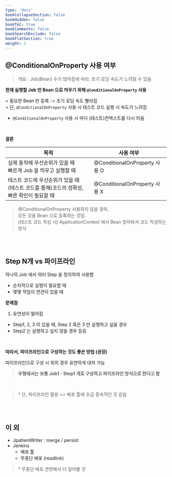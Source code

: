 ```yaml
---
type: 'docs'
bookCollapseSection: false
bookHidden: false
bookToC: true
bookComments: false
bookSearchExclude: false
bookFlatSection: true
weight: 1
---
```


## @ConditionalOnProperty 사용 여부

> 개요 : Job(Bean) 수가 많아짐에 따라, 초기 로딩 속도가 느려질 수 있음

**현재 실행할 Job 만 Bean 으로 띄우기 위해 `@ConditionalOnProperty` 사용**

= 필요한 Bean 만 등록 -> 초기 로딩 속도 빨라짐  <br>
= 단, `@ConditionalOnProperty` 사용 시 테스트 코드 실행 시 속도가 느려짐<br>
  - `@ConditionalOnProperty` 사용 시 마다 (테스트)컨텍스트를 다시 띄움

<br>

**결론**

|목적|사용 여부|
|-|-|
|실제 동작에 우선순위가 있을 때<br> 빠르게 Job 을 띄우고 실행할 때| @ConditionalOnProperty 사용 O|
|테스트 코드에 우선순위가 있을 때<br> (테스트 코드를 퉁해)코드의 정확성, 빠른 확인이 필요할 때| @ConditionalOnProperty 사용 X |

> @ConditionalOnProperty 사용하지 않을 경우, <br>
> 모든 것을 Bean 으로 등록하는 것임. <br>
> (테스트 코드 작성 시) ApplicationContext 에서 Bean 찾아와서 코드 작성하는 방식

<br><br>

## Step N개 vs 파이프라인


하나의 Job 에서 여러 Step 을 정의하여 사용함

- 순차적으로 실행이 필요할 때
- 몇몇 작업이 연관이 있을 때

**문제점**

1. 유연성이 떨어짐

- Step1, 2, 3 이 있을 때, Step 2 혹은 3 만 실행하고 싶을 경우
- Step2 는 실행하고 싶지 않을 경우 등등

<br>

**따라서, 파이프라인으로 구성하는 것도 좋은 방법 (권장)**

파이프라인으로 구성 시 위의 경우 유연하게 대처 가능

> **우형에서는 보통 Job1 - Step1 개로 구성하고 파이프라인 방식으로 한다고 함**

<br>

> \* 단, 파이프라인 활용 => 배포 툴에 조금 종속적인 것 같음

<br><br>


## 이 외

- JpaItemWriter : merge / persist 
- Jenkins 
  - 배포 툴
  - 무중단 배포 (readlink)

> \* 무중단 배포 관련해서 더 알아볼 것